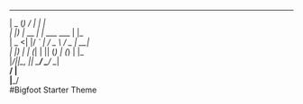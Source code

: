   ____  _        __            _     
 |  _ \(_)      / _|          | |    
 | |_) |_  __ _| |_ ___   ___ | |_   
 |  _ <| |/ _` |  _/ _ \ / _ \| __|  
 | |_) | | (_| | || (_) | (_) | |_   
 |____/|_|\__, |_| \___/ \___/ \__|  
           __/ |                     
          |___/                      
#Bigfoot Starter Theme
